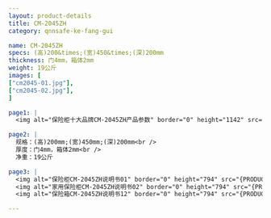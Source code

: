 ```yaml
---
layout: product-details
title: CM-2045ZH
category: qnnsafe-ke-fang-gui

name: CM-2045ZH
specs: (高)200&times;(宽)450&times;(深)200mm
thickness: 门4mm，箱体2mm
weight: 19公斤
images: [
["cm2045-01.jpg"],
["cm2045-02.jpg"],
]

page1: |
  <img alt="保险柜十大品牌CM-2045ZH产品参数" border="0" height="1142" src="{PRODUCT_IMAGES}twcps1.jpg" width="538" />

page2: |
  规格：(高)200mm;(宽)450mm;(深)200mm<br />
  厚度：门4mm，箱体2mm<br />
  净重：19公斤

page3: |
  <img alt="保险柜CM-2045ZH说明书01" border="0" height="794" src="{PRODUCT_IMAGES}cm-2045-sm01.jpg" width="538" /><br />
  <img alt="家用保险柜CM-2045ZH说明书02" border="0" height="794" src="{PRODUCT_IMAGES}cm-2045-sm02.jpg" width="538" /><br />
  <img alt="保险箱CM-2045ZH说明书12" border="0" height="794" src="{PRODUCT_IMAGES}cm-2045-sm12.jpg" width="538" />

---
```

